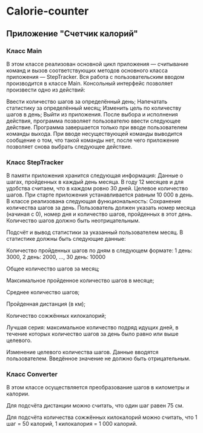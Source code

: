# Calorie-counter

## Приложение "Счетчик калорий"

### Класс Main

В этом классе реализован основной цикл приложения — считывание команд и вызов соответствующих методов основного класса приложения — StepTracker. Вся работа с пользовательским вводом производится в классе Main.
Консольный интерфейс позволяет произвести одно из действий:

Ввести количество шагов за определённый день;
Напечатать статистику за определённый месяц;
Изменить цель по количеству шагов в день;
Выйти из приложения.
После выбора и исполнения действия, программа позволяет пользователю ввести следующее действие. Программа завершается только при вводе пользователем команды выхода. При вводе несуществующей команды выводится сообщение о том, что такой команды нет, после чего приложение позволяет снова выбрать следующее действие.

### Класс StepTracker

В памяти приложения хранится следующая информация:
Данные о шагах, пройденных в каждый день месяца. В году 12 месяцев и для удобства считаем, что в каждом ровно 30 дней.
Целевое количество шагов. При старте приложения устанавливается равным 10 000 в день.
В классе реализована следующая функциональность:
Сохранение количества шагов за день. Пользователь должен указать номер месяца (начиная с 0), номер дня и количество шагов, пройденных в этот день. Количество шагов должно быть неотрицательным. 

Подсчёт и вывод статистики за указанный пользователем месяц. В статистике должны быть следующие данные:

Количество пройденных шагов по дням в следующем формате: 1 день: 3000, 2 день: 2000, ..., 30 день: 10000

Общее количество шагов за месяц;

Максимальное пройденное количество шагов в месяце;

Среднее количество шагов;

Пройденная дистанция (в км);

Количество сожжённых килокалорий;

Лучшая серия: максимальное количество подряд идущих дней, в течение которых количество шагов за день было равно или выше целевого.

Изменение целевого количества шагов. Данные вводятся пользователем. Введённое значение не должно быть отрицательным.

### Класс Converter

В этом классе осуществляется преобразование шагов в километры и калории.

Для подсчёта дистанции можно считать, что один шаг равен 75 см.

Для подсчёта количества сожжённых килокалорий можно считать, что 1 шаг = 50 калорий, 1 килокалория = 1 000 калорий.
